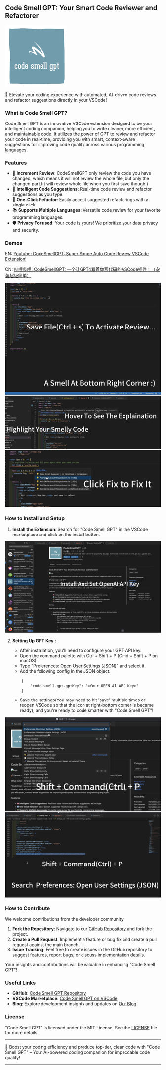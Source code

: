 ## Code Smell GPT: Your Smart Code Reviewer and Refactorer

<img src="https://github.com/clean99/vscode-code-smell-gpt/raw/HEAD/images/code-smell-gpt-logo.png" alt="logo" width="200" height="200" />

🚀 Elevate your coding experience with automated, AI-driven code reviews and refactor suggestions directly in your VSCode!

### What is Code Smell GPT?

Code Smell GPT is an innovative VSCode extension designed to be your intelligent coding companion, helping you to write cleaner, more efficient, and maintainable code. It utilizes the power of GPT to review and refactor your code in real-time, providing you with smart, context-aware suggestions for improving code quality across various programming languages.

### Features
- 🤖 **Increment Review**: CodeSmellGPT only review the code you have changed, which means it will not review the whole file, but only the changed part.(It will review whole file when you first save though.)
- 🧠 **Intelligent Code Suggestions**: Real-time code review and refactor suggestions as you type.
- 🔄 **One-Click Refactor**: Easily accept suggested refactorings with a single click.
- 📚 **Supports Multiple Languages**: Versatile code review for your favorite programming languages.
- 🛡️ **Privacy Focused**: Your code is yours! We prioritize your data privacy and security.

### Demos

EN: [Youtube: CodeSmellGPT: Super Simpe Auto Code Review VSCode Extension!](https://www.youtube.com/watch?v=f2LGQ20EPVI)

CN: [哔哩哔哩: CodeSmellGPT: 一个让GPT4看着你写代码的VSCode插件！（安装超级简单）](https://www.bilibili.com/video/BV1TH4y1R71R/)

<img src="https://github.com/clean99/vscode-code-smell-gpt/raw/HEAD/images/Usage1.png" alt="Usage1" />

<img src="https://github.com/clean99/vscode-code-smell-gpt/raw/HEAD/images/Usage2.png" alt="Usage2" />

<img src="https://github.com/clean99/vscode-code-smell-gpt/raw/HEAD/images/Usage3.png" alt="Usage3" />

### How to Install and Setup

1. **Install the Extension**: Search for "Code Smell GPT" in the VSCode marketplace and click on the install button.

<img src="https://github.com/clean99/vscode-code-smell-gpt/raw/HEAD/images/Install1.png" alt="install1" />

2. **Setting Up GPT Key** :
    - After installation, you'll need to configure your GPT API key.
    - Open the command palette with Ctrl + Shift + P (Cmd + Shift + P on macOS).
    - Type "Preferences: Open User Settings (JSON)" and select it.
    - Add the following config in the JSON object:

    ```
        {
            "code-smell-gpt.gptKey": "<Your OPEN AI API Key>"
        }
    ```

    - Save the settings(You may need to hit 'save' multiple times or reopen VSCode so that the icon at right-bottom corner is became ready), and you're ready to code smarter with "Code Smell GPT"!

<img src="https://github.com/clean99/vscode-code-smell-gpt/raw/HEAD/images/Install2.png" alt="install2" />

<img src="https://github.com/clean99/vscode-code-smell-gpt/raw/HEAD/images/Install3.png" alt="install3" />

### How to Contribute

We welcome contributions from the developer community!

1. **Fork the Repository**: Navigate to our [GitHub Repository](https://github.com/clean99/vscode-code-smell-gpt) and fork the project.
2. **Create a Pull Request**: Implement a feature or bug fix and create a pull request against the main branch.
3. **Issue Tracking**: Feel free to create issues in the GitHub repository to suggest features, report bugs, or discuss implementation details.

Your insights and contributions will be valuable in enhancing "Code Smell GPT"!

### Useful Links

- **GitHub**: [Code Smell GPT Repository](https://github.com/clean99/vscode-code-smell-gpt)
- **VSCode Marketplace**: [Code Smell GPT on VSCode](https://marketplace.visualstudio.com/items?itemName=clean99.code-smell-gpt)
- **Blog**: Explore development insights and updates on [Our Blog](https://clean99.github.io/)

### License

"Code Smell GPT" is licensed under the MIT License. See the [LICENSE](https://github.com/clean99/vscode-code-smell-gpt/blob/main/LICENSE) file for more details.

---

🚀 Boost your coding efficiency and produce top-tier, clean code with "Code Smell GPT" – Your AI-powered coding companion for impeccable code quality!

---
